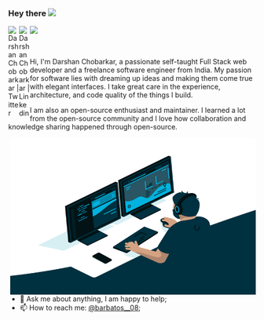 ### Hey there <img src="https://media.giphy.com/media/hvRJCLFzcasrR4ia7z/giphy.gif" width="25px">

<a href="https://twitter.com/barbatos__08">
  <img align="left" alt="Darshan Chobarkar | Twitter" width="22px" src="https://raw.githubusercontent.com/peterthehan/peterthehan/master/assets/twitter.svg" />
</a>

<a href="www.linkedin.com/in/dchobarkar">
  <img align="left" alt="Darshan Chobarkar | Linkedin" width="22px" src="https://raw.githubusercontent.com/peterthehan/peterthehan/master/assets/linkedin.svg" />
</a>

![](https://visitor-badge.glitch.me/badge?page_id=dchobarkar.dchobarkar)

<br />

Hi, I'm Darshan Chobarkar, a passionate self-taught Full Stack web developer and a freelance software engineer from India. My passion for software lies with dreaming up ideas and making them come true with elegant interfaces. I take great care in the experience, architecture, and code quality of the things I build.

I am also an open-source enthusiast and maintainer. I learned a lot from the open-source community and I love how collaboration and knowledge sharing happened through open-source.

  <img align="right" alt="Darshan Coding" src="https://github.com/dchobarkar/dchobarkar/blob/main/DarshanCoding.gif?raw=true" width="500" height="320" />
  
- 💬 Ask me about anything, I am happy to help;
- 📫 How to reach me: [@barbatos__08](https://twitter.com/barbatos__08);
